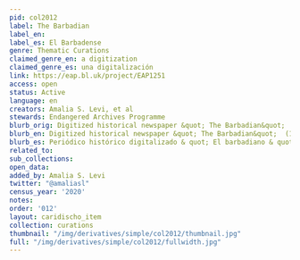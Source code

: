 ```yaml
---
pid: col2012
label: The Barbadian
label_en:
label_es: El Barbadense
genre: Thematic Curations
claimed_genre_en: a digitization
claimed_genre_es: una digitalización
link: https://eap.bl.uk/project/EAP1251
access: open
status: Active
language: en
creators: Amalia S. Levi, et al
stewards: Endangered Archives Programme
blurb_orig: Digitized historical newspaper &quot; The Barbadian&quot;  (1822-1863).
blurb_en: Digitized historical newspaper &quot; The Barbadian&quot;  (1822-1863).
blurb_es: Periódico histórico digitalizado & quot; El barbadiano & quot; (1822-1863).
related_to:
sub_collections:
open_data:
added_by: Amalia S. Levi
twitter: "@amaliasl"
census_year: '2020'
notes:
order: '012'
layout: caridischo_item
collection: curations
thumbnail: "/img/derivatives/simple/col2012/thumbnail.jpg"
full: "/img/derivatives/simple/col2012/fullwidth.jpg"
---
```

